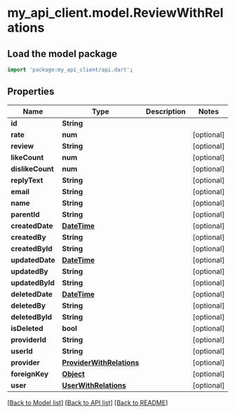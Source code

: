 # my_api_client.model.ReviewWithRelations

## Load the model package
```dart
import 'package:my_api_client/api.dart';
```

## Properties
Name | Type | Description | Notes
------------ | ------------- | ------------- | -------------
**id** | **String** |  | 
**rate** | **num** |  | [optional] 
**review** | **String** |  | [optional] 
**likeCount** | **num** |  | [optional] 
**dislikeCount** | **num** |  | [optional] 
**replyText** | **String** |  | [optional] 
**email** | **String** |  | [optional] 
**name** | **String** |  | [optional] 
**parentId** | **String** |  | [optional] 
**createdDate** | [**DateTime**](DateTime.md) |  | [optional] 
**createdBy** | **String** |  | [optional] 
**createdById** | **String** |  | [optional] 
**updatedDate** | [**DateTime**](DateTime.md) |  | [optional] 
**updatedBy** | **String** |  | [optional] 
**updatedById** | **String** |  | [optional] 
**deletedDate** | [**DateTime**](DateTime.md) |  | [optional] 
**deletedBy** | **String** |  | [optional] 
**deletedById** | **String** |  | [optional] 
**isDeleted** | **bool** |  | [optional] 
**providerId** | **String** |  | [optional] 
**userId** | **String** |  | [optional] 
**provider** | [**ProviderWithRelations**](ProviderWithRelations.md) |  | [optional] 
**foreignKey** | [**Object**](.md) |  | [optional] 
**user** | [**UserWithRelations**](UserWithRelations.md) |  | [optional] 

[[Back to Model list]](../README.md#documentation-for-models) [[Back to API list]](../README.md#documentation-for-api-endpoints) [[Back to README]](../README.md)


